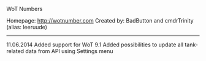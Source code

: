 WoT Numbers

Homepage:    http://wotnumber.com
Created by: BadButton and cmdrTrinity (alias: leeruude)

******************************************************

11.06.2014
  Added support for WoT 9.1
  Added possibilities to update all tank-related data from API using Settings menu